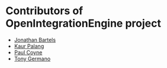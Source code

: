 # Contributors of OpenIntegrationEngine project

- [Jonathan Bartels](https://github.com/jonbartels)
- [Kaur Palang](https://github.com/kpalang)
- [Paul Coyne](https://github.com/pacmano1)
- [Tony Germano](https://github.com/tonygermano)
